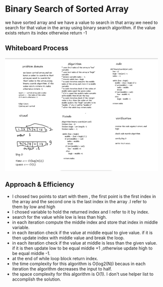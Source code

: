 # Binary Search of Sorted Array
we have sorted array and we have a value to search in that array.we need to search for that value in the array using binary search algorithm. if the value exists return its index otherwise return -1

## Whiteboard Process
![Whiteboard](array-binary-search.png)

## Approach & Efficiency

* I chosed two points to start with them , the first point is the first index in the array and the second one is the last index in the array .I refer to them by low and high
* I chosed variable to hold the returned index and I refer to it by index. 
* search for the value  while low is less than high.
* in each iteration compute the middle index and store that index in middle variable.
* in each iteration check if the value at middle equal to give value. if it is then update index with middle value and break the loop.
* in each iteration check if the value at middle is less than the given value. if it is then  update low to be equal middle +1 ,otherwise update high to be equal middle -1.
* at the end of while loop block return index.
* the time complexity for this algorithm is O(log2(N)) becaus in each iteration the algorithm decreases the input to half.
* the space complexity for this algorithm is O(1). I don't use helper list to accomplish the solution.